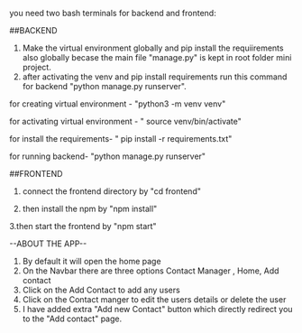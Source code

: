 you need two bash terminals for backend and frontend:

##BACKEND
1. Make the virtual environment globally and pip install the requiirements also globally becase the main file "manage.py" is kept in root folder mini project.
2. after activating the venv and pip install requirements run this command for backend "python manage.py runserver".

for creating virtual environment - "python3 -m venv venv"

for activating virtual environment - " source venv/bin/activate"

for install the requirements- " pip install -r requirements.txt"

for running backend- "python manage.py runserver"
 
##FRONTEND
1. connect the frontend directory by "cd frontend"

2. then install the npm by "npm install"

3.then start the frontend by "npm start"




--ABOUT THE APP--

1. By default it will open the home page
2. On the Navbar there are three options Contact Manager , Home, Add contact
3. Click on the Add Contact to add any users
4. Click on the Contact manger to edit the users details or delete the user
5. I have added extra "Add new Contact" button which directly redirect you to the "Add contact" page.
